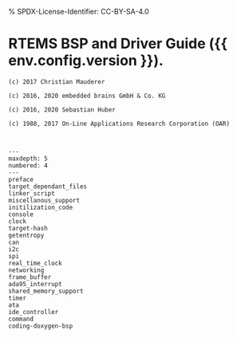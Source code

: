% SPDX-License-Identifier: CC-BY-SA-4.0

# RTEMS BSP and Driver Guide ({{ env.config.version }}).

```{topic} Copyrights and License
(c) 2017 Christian Mauderer

(c) 2016, 2020 embedded brains GmbH & Co. KG

(c) 2016, 2020 Sebastian Huber

(c) 1988, 2017 On-Line Applications Research Corporation (OAR)
```

```{include} ../common/license.md
```

```{include} ../common/header.md
```

```{toctree}
---
maxdepth: 5
numbered: 4
---
preface
target_dependant_files
linker_script
miscellanous_support
initilization_code
console
clock
target-hash
getentropy
can
i2c
spi
real_time_clock
networking
frame_buffer
ada95_interrupt
shared_memory_support
timer
ata
ide_controller
command
coding-doxygen-bsp
```

